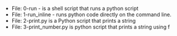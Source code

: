 * File: 0-run - is a shell script that runs a python script
* File: 1-run_inline - runs python code directly on the command line.
* File: 2-print.py is a Python script that prints a string
* File: 3-print_number.py is python script that prints a string using f
